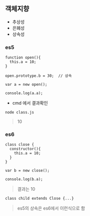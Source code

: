 ## 객체지향
- 추상성
- 은폐성
- 상속성
### es5
```
function open(){
  this.a = 10;
}

open.prototype.b = 30;  // 상속

var a = new open();

console.log(a.a);
```
- cmd 에서 결과확인
```
node class.js
```
>  10

### es6
```
class close {
  constructor(){
    this.a = 10;
  }
}

var b = new close();

console.log(b.a); 
```
> 결과는 10
```
class child extends Close {...}
```
> es5의 상속은 es6에서 이런식으로 함
